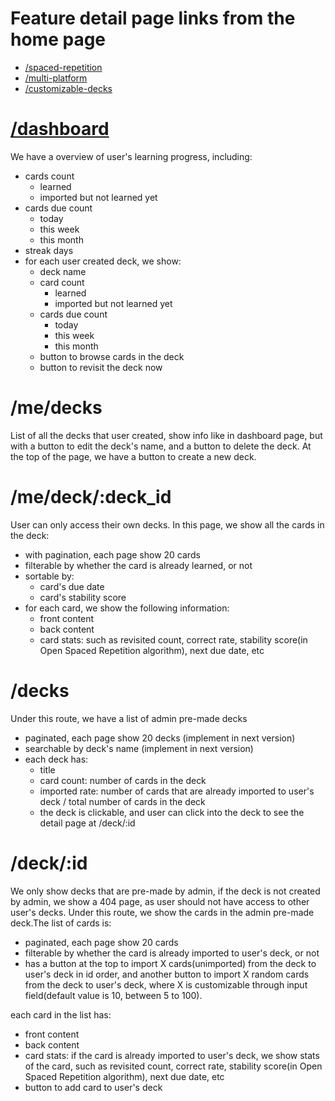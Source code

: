 # Feature detail page links from the home page
  - [/spaced-repetition](../web/app/(with-headers)/spaced-repetition)
  - [/multi-platform](../web/app/(with-headers)/multi-platform)
  - [/customizable-decks](../web/app/(with-headers)/customizable-decks)

# [/dashboard](../web/app/(with-headers)/dashboard)

We have a overview of user's learning progress, including:
  - cards count
    - learned
    - imported but not learned yet
  - cards due count
    - today
    - this week
    - this month
  - streak days
  - for each user created deck, we show:
    - deck name
    - card count
      - learned
      - imported but not learned yet
    - cards due count
      - today
      - this week
      - this month
    - button to browse cards in the deck
    - button to revisit the deck now

# /me/decks

List of all the decks that user created, show info like in dashboard page, but with a button to edit the deck's name, and a button to delete the deck.
At the top of the page, we have a button to create a new deck.

# /me/deck/:deck_id

User can only access their own decks. In this page, we show all the cards in the deck:
  - with pagination, each page show 20 cards
  - filterable by whether the card is already learned, or not
  - sortable by:
    - card's due date
    - card's stability score
  - for each card, we show the following information:
    - front content
    - back content
    - card stats: such as revisited count, correct rate, stability score(in Open Spaced Repetition algorithm), next due date, etc

# /decks

Under this route, we have a list of admin pre-made decks
  - paginated, each page show 20 decks (implement in next version)
  - searchable by deck's name (implement in next version)
  - each deck has:
    - title
    - card count: number of cards in the deck
    - imported rate: number of cards that are already imported to user's deck / total number of cards in the deck
    - the deck is clickable, and user can click into the deck to see the detail page at /deck/:id

# /deck/:id

We only show decks that are pre-made by admin, if the deck is not created by admin, we show a 404 page, as user should not have access to other user's decks.
Under this route, we show the cards in the admin pre-made deck.The list of cards is:
  - paginated, each page show 20 cards
  - filterable by whether the card is already imported to user's deck, or not
  - has a button at the top to import X cards(unimported) from the deck to user's deck in id order, and another button to import X random cards from the deck to user's deck, where X is customizable through input field(default value is 10, between 5 to 100).

each card in the list has:
  - front content
  - back content
  - card stats: if the card is already imported to user's deck, we show stats of the card, such as revisited count, correct rate, stability score(in Open Spaced Repetition algorithm), next due date, etc
  - button to add card to user's deck
